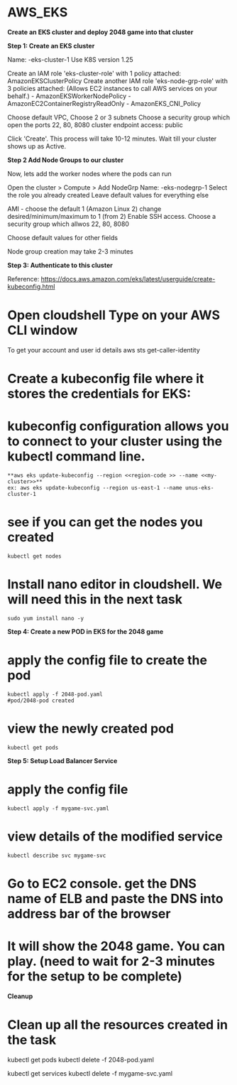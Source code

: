 # AWS_EKS



**Create an EKS cluster and deploy 2048 game into that cluster**

**Step 1: Create an EKS cluster**


Name: <yourname>-eks-cluster-1
Use K8S version 1.25

Create an IAM role 'eks-cluster-role' with 1 policy attached: AmazonEKSClusterPolicy
Create another IAM role 'eks-node-grp-role' with 3 policies attached: 
(Allows EC2 instances to call AWS services on your behalf.)
    - AmazonEKSWorkerNodePolicy
    - AmazonEC2ContainerRegistryReadOnly
    - AmazonEKS_CNI_Policy

Choose default VPC, Choose 2 or 3 subnets
Choose a security group which open the ports 22, 80, 8080
cluster endpoint access: public


Click 'Create'. This process will take 10-12 minutes. Wait till your cluster shows up as Active. 


**Step 2 Add Node Groups to our cluster**

Now, lets add the worker nodes where the pods can run

Open the cluster > Compute > Add NodeGrp
Name: <yourname>-eks-nodegrp-1 
Select the role you already created
Leave default values for everything else

AMI - choose the default 1 (Amazon Linux 2)
change desired/minimum/maximum to 1 (from 2)
Enable SSH access. Choose a security group which allwos 22, 80, 8080

Choose default values for other fields 

Node group creation may take 2-3 minutes


**Step 3: Authenticate to this cluster**

Reference:
https://docs.aws.amazon.com/eks/latest/userguide/create-kubeconfig.html



# Open cloudshell Type on your AWS CLI window 
To get your account and user id details
    aws sts get-caller-identity


# Create a  kubeconfig file where it stores the credentials for EKS:
# kubeconfig configuration allows you to connect to your cluster using the kubectl command line.

    **aws eks update-kubeconfig --region <<region-code >> --name <<my-cluster>>**
    ex: aws eks update-kubeconfig --region us-east-1 --name unus-eks-cluster-1 


# see if you can get the nodes you created
    kubectl get nodes

# Install nano editor in cloudshell. We will need this in the next task
    sudo yum install nano -y



**Step 4: Create a new POD in EKS for the 2048 game**

# apply the config file to create the pod
    kubectl apply -f 2048-pod.yaml
    #pod/2048-pod created

# view the newly created pod
    kubectl get pods


**Step 5: Setup Load Balancer Service**


# apply the config file
    kubectl apply -f mygame-svc.yaml

# view details of the modified service
    kubectl describe svc mygame-svc


# Go to EC2 console. get the DNS name of ELB and paste the DNS into address bar of the browser
# It will show the 2048 game. You can play. (need to wait for 2-3 minutes for the setup to be complete)


**Cleanup**

# Clean up all the resources created in the task
kubectl get pods
kubectl delete -f 2048-pod.yaml

kubectl get services
kubectl delete -f mygame-svc.yaml




